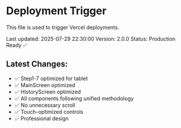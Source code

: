 # Deployment Trigger

This file is used to trigger Vercel deployments.

Last updated: 2025-07-29 22:30:00
Version: 2.0.0
Status: Production Ready ✅

## Latest Changes:
- ✅ Step1-7 optimized for tablet
- ✅ MainScreen optimized
- ✅ HistoryScreen optimized
- ✅ All components following unified methodology
- ✅ No unnecessary scroll
- ✅ Touch-optimized controls
- ✅ Professional design
